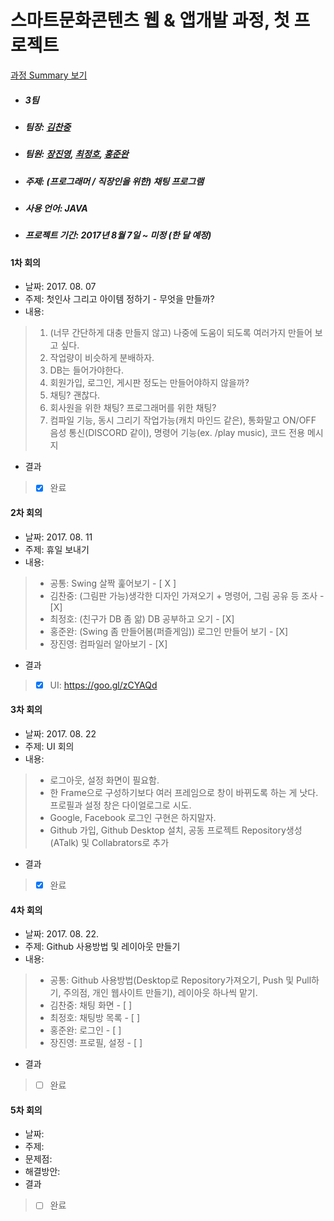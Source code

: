 # 스마트문화콘텐츠 웹 & 앱개발 과정, 첫 프로젝트 #
[과정 Summary 보기](https://chanjungkim.github.io/study/androidstudy/)
* ##### 3팀
* ##### 팀장: [김찬중](https://www.linkedin.com/in/chanjungkim/)
* ##### 팀원: [장진영](https://github.com/jinyoung1105), [최정호](https://github.com/odoria), [홍준완](https://github.com/hongjunwan) 
* ##### 주제: (프로그래머 / 직장인을 위한) 채팅 프로그램
* ##### 사용 언어: JAVA
* ##### 프로젝트 기간: 2017년 8월 7일 ~ 미정 (한 달 예정)

#### 1차 회의
* 날짜: 2017. 08. 07
* 주제: 첫인사 그리고 아이템 정하기 - 무엇을 만들까?
* 내용:
> 1. (너무 간단하게 대충 만들지 않고) 나중에 도움이 되도록 여러가지 만들어 보고 싶다.
> 2. 작업량이 비슷하게 분배하자.
> 3. DB는 들어가야한다.
> 4. 회원가입, 로그인, 게시판 정도는 만들어야하지 않을까?
> 5. 채팅? 괜찮다.
> 6. 회사원을 위한 채팅? 프로그래머를 위한 채팅?
> 7. 컴파일 기능, 동시 그리기 작업가능(캐치 마인드 같은), 통화말고 ON/OFF 음성 통신(DISCORD 같이), 명령어 기능(ex. /play music), 코드 전용 메시지
* 결과
> - [X] 완료

#### 2차 회의
* 날짜: 2017. 08. 11
* 주제: 휴일 보내기
* 내용: 
> * 공통: Swing 살짝 훑어보기 - [ X ]
> * 김찬중: (그림판 가능)생각한 디자인 가져오기 + 명령어, 그림 공유 등 조사 - [X]
> * 최정호: (친구가 DB 좀 앎) DB 공부하고 오기 - [X]
> * 홍준완: (Swing 좀 만들어봄(퍼즐게임)) 로그인 만들어 보기 - [X]
> * 장진영: 컴파일러 알아보기 - [X]
* 결과
> - [X] UI: https://goo.gl/zCYAQd

#### 3차 회의
* 날짜: 2017. 08. 22
* 주제: UI 회의
* 내용: 
> * 로그아웃, 설정 화면이 필요함.
> * 한 Frame으로 구성하기보다 여러 프레임으로 창이 바뀌도록 하는 게 낫다. 프로필과 설정 창은 다이얼로그로 시도.
> * Google, Facebook 로그인 구현은 하지말자.
> * Github 가입, Github Desktop 설치, 공동 프로젝트 Repository생성(ATalk) 및 Collabrators로 추가
* 결과
> - [X] 완료

#### 4차 회의
* 날짜: 2017. 08. 22. 
* 주제: Github 사용방법 및 레이아웃 만들기
* 내용:
> * 공통: Github 사용방법(Desktop로 Repository가져오기, Push 및 Pull하기, 주의점, 개인 웹사이트 만들기), 레이아웃 하나씩 맡기.
> * 김찬중: 채팅 화면 - [ ]
> * 최정호: 채팅방 목록 - [ ]
> * 홍준완: 로그인 - [ ]
> * 장진영: 프로필, 설정 - [ ]
* 결과
> - [ ] 완료

#### 5차 회의
* 날짜: 
* 주제: 
* 문제점: 
* 해결방안:
* 결과
> - [ ] 완료
